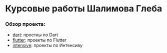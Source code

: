 # Курсовые работы Шалимова Глеба

### Обзор проекта:

- [dart](https://github.com/khlebobul/surf-flutter/tree/main/dart): проеткы по Dart
- [flutter](https://github.com/khlebobul/surf-flutter/tree/main/flutter): проекты по Flutter
- [intensivе](https://github.com/khlebobul/surf-flutter/tree/main/intensive): проекты по Интенсиву
